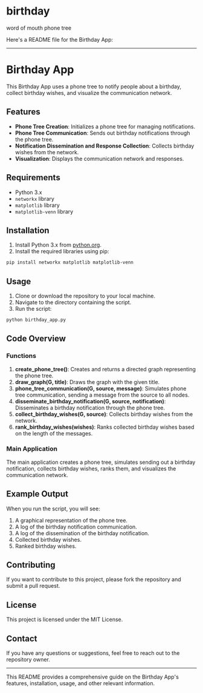 # birthday
word of mouth phone tree

Here's a README file for the Birthday App:

---

# Birthday App

This Birthday App uses a phone tree to notify people about a birthday, collect birthday wishes, and visualize the communication network.

## Features

- **Phone Tree Creation**: Initializes a phone tree for managing notifications.
- **Phone Tree Communication**: Sends out birthday notifications through the phone tree.
- **Notification Dissemination and Response Collection**: Collects birthday wishes from the network.
- **Visualization**: Displays the communication network and responses.

## Requirements

- Python 3.x
- `networkx` library
- `matplotlib` library
- `matplotlib-venn` library

## Installation

1. Install Python 3.x from [python.org](https://www.python.org/downloads/).
2. Install the required libraries using pip:

```bash
pip install networkx matplotlib matplotlib-venn
```

## Usage

1. Clone or download the repository to your local machine.
2. Navigate to the directory containing the script.
3. Run the script:

```bash
python birthday_app.py
```

## Code Overview

### Functions

1. **create_phone_tree()**: Creates and returns a directed graph representing the phone tree.
2. **draw_graph(G, title)**: Draws the graph with the given title.
3. **phone_tree_communication(G, source, message)**: Simulates phone tree communication, sending a message from the source to all nodes.
4. **disseminate_birthday_notification(G, source, notification)**: Disseminates a birthday notification through the phone tree.
5. **collect_birthday_wishes(G, source)**: Collects birthday wishes from the network.
6. **rank_birthday_wishes(wishes)**: Ranks collected birthday wishes based on the length of the messages.

### Main Application

The main application creates a phone tree, simulates sending out a birthday notification, collects birthday wishes, ranks them, and visualizes the communication network.

## Example Output

When you run the script, you will see:

1. A graphical representation of the phone tree.
2. A log of the birthday notification communication.
3. A log of the dissemination of the birthday notification.
4. Collected birthday wishes.
5. Ranked birthday wishes.

## Contributing

If you want to contribute to this project, please fork the repository and submit a pull request.

## License

This project is licensed under the MIT License.

## Contact

If you have any questions or suggestions, feel free to reach out to the repository owner.

---

This README provides a comprehensive guide on the Birthday App's features, installation, usage, and other relevant information.
